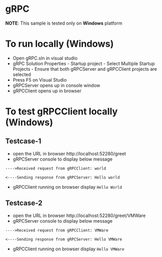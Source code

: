 # gRPC
**NOTE**: This sample is tested only on **Windows** platform

# To run locally (Windows)
- Open gRPC.sln in visual studio
- gRPC Solution Properties - Startup project - Select Multiple Startup Projects - Ensure that both gRPCServer and gRPCClient projects are selected
- Press F5 on Visual Studio
- gRPCServer opens up in console window
- gRPCClient opens up in browser

# To test gRPCClient locally (Windows)

## Testcase-1
- open the URL in browser http://localhost:52280/greet
- gRPCServer console to display below message

`---->Received request from gRPCClient: world`

`<----Sending response from gRPCServer: Hello world`

- gRPCClient running on browser display `Hello World`

## Testcase-2
- open the URL in browser http://localhost:52280/greet/VMWare
- gRPCServer console to display below message

`---->Received request from gRPCClient: VMWare`

`<----Sending response from gRPCServer: Hello VMWare`

- gRPCClient running on browser display `Hello VMWare`